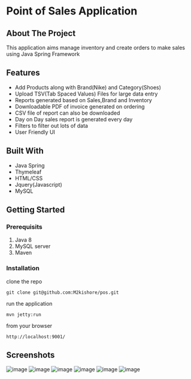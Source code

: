 # Point of Sales Application
## About The Project
This application aims manage inventory and create orders to make sales using Java Spring Framework

## Features
* Add Products along with Brand(Nike) and Category(Shoes)
* Upload TSV(Tab Spaced Values) Files for large data entry
* Reports generated based on Sales,Brand and Inventory
* Downloadable PDF of invoice generated on ordering
* CSV file of report can also be downloaded
* Day on Day sales report is generated every day
* Filters to filter out lots of data
* User Friendly UI
## Built With
* Java Spring
* Thymeleaf
* HTML/CSS
* Jquery(Javascript)
* MySQL

## Getting Started
### Prerequisits
1. Java 8
2. MySQL server
3. Maven
### Installation
clone the repo
```
git clone git@github.com:M2kishore/pos.git
```
run the application
```
mvn jetty:run
```
from your browser
```
http://localhost:9001/
```
## Screenshots
![image](https://user-images.githubusercontent.com/60045529/220869525-1e9ebb0e-ff56-424e-b0e3-20f721a9ad75.png)
![image](https://user-images.githubusercontent.com/60045529/220869620-e76c7fc3-0d3d-4c42-8e6e-5bda7ba85637.png)
![image](https://user-images.githubusercontent.com/60045529/220869661-67524a11-8a39-45bc-94bf-849122ac52c3.png)
![image](https://user-images.githubusercontent.com/60045529/220869670-32a45e78-29c1-4171-a4e5-7d65673e0156.png)
![image](https://user-images.githubusercontent.com/60045529/220869682-6ea9f131-de8e-48c6-ae50-9fcf8945aabc.png)
![image](https://user-images.githubusercontent.com/60045529/220869699-8f4ff9e8-ea88-4d9f-9f36-b0827b65b695.png)
